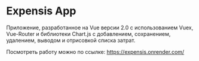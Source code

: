 # Expensis App
Приложение, разработанное на Vue версии 2.0 с использованием Vuex, Vue-Router и библиотеки Chart.js с добавлением, сохранением, удалением, выводом и отрисовкой списка затрат.

Посмотреть работу можно по ссылке:
https://expensis.onrender.com/
